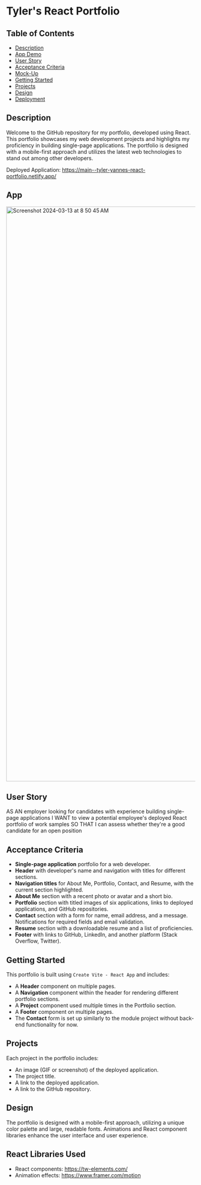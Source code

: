 # Tyler's React Portfolio

## Table of Contents

- [Description](#description)
- [App Demo](#app-demo)
- [User Story](#user-story)
- [Acceptance Criteria](#acceptance-criteria)
- [Mock-Up](#mock-up)
- [Getting Started](#getting-started)
- [Projects](#projects)
- [Design](#design)
- [Deployment](#deployment)

## Description

Welcome to the GitHub repository for my portfolio, developed using React. This portfolio showcases my web development projects and highlights my proficiency in building single-page applications. The portfolio is designed with a mobile-first approach and utilizes the latest web technologies to stand out among other developers.

Deployed Application: https://main--tyler-yannes-react-portfolio.netlify.app/

## App 
<img width="1526" alt="Screenshot 2024-03-13 at 8 50 45 AM" src="https://github.com/tyleryannes94/react-portfolio/assets/144497240/1a7d681b-178a-4722-a99c-c4bb19d93ab1">


## User Story

AS AN employer looking for candidates with experience building single-page applications
I WANT to view a potential employee's deployed React portfolio of work samples
SO THAT I can assess whether they're a good candidate for an open position

## Acceptance Criteria

- **Single-page application** portfolio for a web developer.
- **Header** with developer's name and navigation with titles for different sections.
- **Navigation titles** for About Me, Portfolio, Contact, and Resume, with the current section highlighted.
- **About Me** section with a recent photo or avatar and a short bio.
- **Portfolio** section with titled images of six applications, links to deployed applications, and GitHub repositories.
- **Contact** section with a form for name, email address, and a message. Notifications for required fields and email validation.
- **Resume** section with a downloadable resume and a list of proficiencies.
- **Footer** with links to GitHub, LinkedIn, and another platform (Stack Overflow, Twitter).

## Getting Started

This portfolio is built using `Create Vite - React App` and includes:

- A **Header** component on multiple pages.
- A **Navigation** component within the header for rendering different portfolio sections.
- A **Project** component used multiple times in the Portfolio section.
- A **Footer** component on multiple pages.
- The **Contact** form is set up similarly to the module project without back-end functionality for now.

## Projects

Each project in the portfolio includes:

- An image (GIF or screenshot) of the deployed application.
- The project title.
- A link to the deployed application.
- A link to the GitHub repository.

## Design

The portfolio is designed with a mobile-first approach, utilizing a unique color palette and large, readable fonts. Animations and React component libraries enhance the user interface and user experience.

## React Libraries Used

- React components: https://tw-elements.com/
- Animation effects: https://www.framer.com/motion
